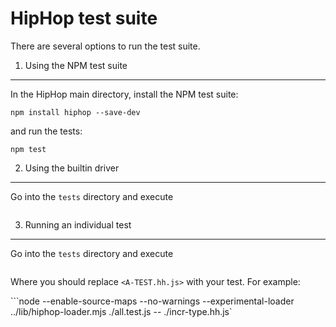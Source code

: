 HipHop test suite
=================

There are several options to run the test suite.

1. Using the NPM test suite
---------------------------

In the HipHop main directory, install the NPM test suite:

```
npm install hiphop --save-dev
```

and run the tests:

```
npm test
```

2. Using the builtin driver
---------------------------

Go into the `tests` directory and execute

```node --enable-source-maps --no-warnings --experimental-loader ../lib/hiphop-loader.mjs ./all-test.js
```

3. Running an individual test
-----------------------------

Go into the `tests` directory and execute

```node --enable-source-maps --no-warnings --experimental-loader ../lib/hiphop-loader.mjs ./all.test.js -- ./<A-TEST.hh.js>
```

Where you should replace `<A-TEST.hh.js>` with your test. For example:


```node --enable-source-maps --no-warnings --experimental-loader ../lib/hiphop-loader.mjs ./all.test.js -- ./incr-type.hh.js`
```
